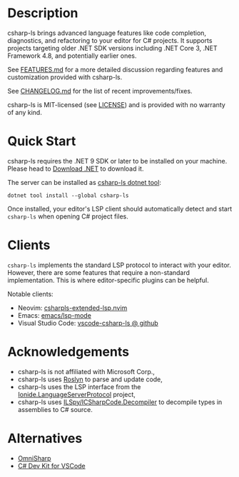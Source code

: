 # Description

csharp-ls brings advanced language features like code completion, diagnostics,
and refactoring to your editor for C# projects. It supports projects targeting
older .NET SDK versions including .NET Core 3, .NET Framework 4.8,
and potentially earlier ones.

See [FEATURES.md](FEATURES.md) for a more detailed discussion regarding features
and customization provided with csharp-ls.

See [CHANGELOG.md](CHANGELOG.md) for the list of recent improvements/fixes.

csharp-ls is MIT-licensed (see [LICENSE](LICENSE)) and is provided with no
warranty of any kind.

# Quick Start

csharp-ls requires the .NET 9 SDK or later to be installed on your machine.
Please head to [Download .NET](https://dotnet.microsoft.com/en-us/download) to
download it.

The server can be installed as [csharp-ls dotnet tool](https://www.nuget.org/packages/csharp-ls/):

```
dotnet tool install --global csharp-ls
```
Once installed, your editor's LSP client should automatically detect and start
`csharp-ls` when opening C# project files.

# Clients

`csharp-ls` implements the standard LSP protocol to interact with your editor.
However, there are some features that require a non-standard implementation.
This is where editor-specific plugins can be helpful.

Notable clients:
* Neovim: [csharpls-extended-lsp.nvim](https://github.com/Decodetalkers/csharpls-extended-lsp.nvim)
* Emacs: [emacs/lsp-mode](https://github.com/emacs-lsp/lsp-mode)
* Visual Studio Code: [vscode-csharp-ls @ github](https://github.com/vytautassurvila/vscode-csharp-ls)

# Acknowledgements

* csharp-ls is not affiliated with Microsoft Corp.,
* csharp-ls uses [Roslyn](https://github.com/dotnet/roslyn) to parse and update code,
* csharp-ls uses the LSP interface from the [Ionide.LanguageServerProtocol](https://github.com/ionide/LanguageServerProtocol) project,
* csharp-ls uses [ILSpy/ICSharpCode.Decompiler](https://github.com/icsharpcode/ILSpy) to decompile types in assemblies to C# source.

# Alternatives

- [OmniSharp](https://github.com/OmniSharp/omnisharp-roslyn)
- [C# Dev Kit for VSCode](https://marketplace.visualstudio.com/items?itemName=ms-dotnettools.csdevkit)
